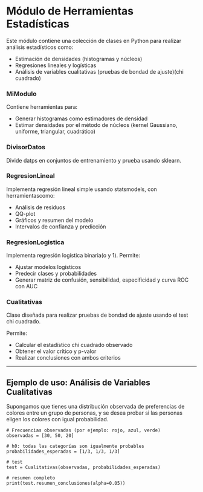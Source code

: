 # Módulo de Herramientas Estadísticas

Este módulo contiene una colección de clases en Python para realizar análisis estadísticos como:

- Estimación de densidades (histogramas y núcleos)
- Regresiones lineales y logísticas
- Análisis de variables cualitativas (pruebas de bondad de ajuste)(chi cuadrado)

### MiModulo
Contiene herramientas para:

- Generar histogramas como estimadores de densidad
- Estimar densidades por el método de núcleos (kernel Gaussiano, uniforme, triangular, cuadrático)

### DivisorDatos
Divide datps en conjuntos de entrenamiento y prueba usando sklearn.

### RegresionLineal
Implementa regresión lineal simple usando statsmodels, con herramientascomo:

- Análisis de residuos
- QQ-plot
- Gráficos y resumen del modelo
- Intervalos de confianza y predicción

### RegresionLogistica
Implementa regresión logística binaria(o y 1). Permite:

- Ajustar modelos logísticos
- Predecir clases y probabilidades
- Generar matriz de confusión, sensibilidad, especificidad y curva ROC con AUC

### Cualitativas
Clase diseñada para realizar pruebas de bondad de ajuste usando el test chi cuadrado.

Permite:

- Calcular el estadístico chi cuadrado observado
- Obtener el valor crítico y p-valor
- Realizar conclusiones con ambos criterios

---

## Ejemplo de uso: Análisis de Variables Cualitativas

Supongamos que tienes una distribución observada de preferencias de colores entre un grupo de personas, y se desea probar si las personas eligen los colores con igual probabilidad.

```
# Frecuencias observadas (por ejemplo: rojo, azul, verde)
observadas = [30, 50, 20]

# h0: todas las categorías son igualmente probables
probabilidades_esperadas = [1/3, 1/3, 1/3]

# test
test = Cualitativas(observadas, probabilidades_esperadas)

# resumen completo
print(test.resumen_conclusiones(alpha=0.05))
